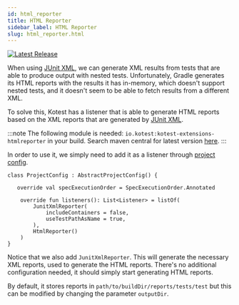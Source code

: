 ```yaml
---
id: html_reporter
title: HTML Reporter
sidebar_label: HTML Reporter
slug: html_reporter.html
---
```


[![Latest Release](https://img.shields.io/maven-central/v/io.kotest/kotest-extensions-htmlreporter)](https://search.maven.org/artifact/io.kotest/kotest-extensions-htmlreporter)

When using [JUnit XML](./junit_xml.md), we can generate XML results from tests that are able to produce output with nested
tests. Unfortunately, Gradle generates its HTML reports with the results it has in-memory, which doesn't support nested
tests, and it doesn't seem to be able to fetch results from a different XML.

To solve this, Kotest has a listener that is able to generate HTML reports based on the XML reports that are generated
by [JUnit XML](./junit_xml.md).

:::note
The following module is needed: `io.kotest:kotest-extensions-htmlreporter` in your build. Search maven central for latest version [here](https://search.maven.org/search?q=kotest-extensions-htmlreporter).
:::

In order to use it, we simply need to add it as a listener through [project config](../framework/project_config.md).

```
class ProjectConfig : AbstractProjectConfig() {

   override val specExecutionOrder = SpecExecutionOrder.Annotated

    override fun listeners(): List<Listener> = listOf(
        JunitXmlReporter(
            includeContainers = false,
            useTestPathAsName = true,
        ),
        HtmlReporter()
    )
}
```

Notice that we also add `JunitXmlReporter`. This will generate the necessary XML reports, used to generate the HTML reports.
There's no additional configuration needed, it should simply start generating HTML reports.

By default, it stores reports in `path/to/buildDir/reports/tests/test` but this can be modified by changing the parameter
`outputDir`.
